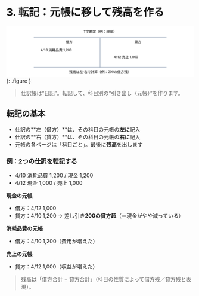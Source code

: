 # 3. 転記：元帳に移して残高を作る

![T字勘定と元帳のイメージ](../assets/img/ch02/ledger_schema.svg){: .figure }

> 仕訳帳は“日記”。転記して、科目別の“引き出し（元帳）”を作ります。

## 転記の基本

- 仕訳の**左（借方）**は、その科目の元帳の<strong>左に</strong>記入
- 仕訳の**右（貸方）**は、その科目の元帳の<strong>右に</strong>記入
- 元帳の各ページは「科目ごと」。最後に<strong>残高</strong>を出します

### 例：2つの仕訳を転記する

- 4/10 消耗品費 1,200 / 現金 1,200
- 4/12 現金 1,000 / 売上 1,000

**現金の元帳**

- 借方：4/12 1,000
- 貸方：4/10 1,200 → 差し引き<strong>200の貸方超</strong>（＝現金がやや減っている）

**消耗品費の元帳**

- 借方：4/10 1,200（費用が増えた）

**売上の元帳**

- 貸方：4/12 1,000（収益が増えた）

> 残高は「借方合計 − 貸方合計」（科目の性質によって借方残／貸方残と表現）。
